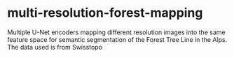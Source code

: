 # multi-resolution-forest-mapping
Multiple U-Net encoders mapping different resolution images into the same feature space for semantic segmentation of the Forest Tree Line in the Alps. The data used is from Swisstopo
